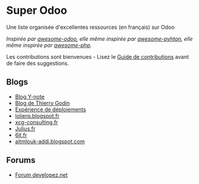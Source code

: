 
Super Odoo
==========

Une liste organisée d'excellentes ressources (en français) sur Odoo

*Inspirée par [awesome-odoo](https://github.com/dreispt/awesome-odoo/), elle même inspirée par [awesome-pyhton](https://github.com/vinta/awesome-python), elle même inspirée par  [awesome-php](https://github.com/ziadoz/awesome-php).*

Les contributions sont bienvenues - Lisez le [Guide de contributions](CONTRIBUTING.md) avant de faire des suggestions.

Blogs
-----

- [Blog Y-note](http://www.y-note.cm/category/blog/)
- [Blog de Thierry Godin](http://thierry-godin.developpez.com)
- [Expérience de déploiements](http://people.via.ecp.fr/~alexis/openerp/)
- [lolierp.blogspot.fr](http://lolierp.blogspot.fr)
- [xcg-consulting.fr](http://xcg-consulting.fr/documentation/)
- [Julius.fr](http://www.julius.fr/odoo/tutoriels-odoo/)
- [6it.fr](https://6it.fr/blog/tutoriels-3)
- [aitmlouk-addi.blogspot.com](http://aitmlouk-addi.blogspot.com)


Forums
------
- [Forum developez.net](http://www.developpez.net/forums/f1602/logiciels/solutions-d-entreprise/erp/odoo-ex-openerp/)

